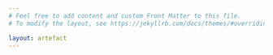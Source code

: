 ```yaml
---
# Feel free to add content and custom Front Matter to this file.
# To modify the layout, see https://jekyllrb.com/docs/themes/#overriding-theme-defaults

layout: artefact
---
```

